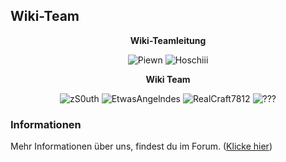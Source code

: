 ## Wiki-Team

<center>  

**Wiki-Teamleitung** 

</center>

<center>

<img src="../../../assets/image/Wiki Team/piewn skin.png" alt="Piewn" title="Piewn" /> <img src="../../../assets/image/Wiki Team/Hoschiii-skin.png" alt="Hoschiii" title="Hoschiii" />

</center>

<center>

**Wiki Team**

</center>

<center>

<img src="../../../assets/image/Wiki Team/zS0uth-skin.png" alt="zS0uth" title="zS0uth" /> <img src="../../../assets/image/Wiki Team/EtwasAngelndes-skin.png" alt="EtwasAngelndes" title="EtwasAngelndes" /> <img src="../../../assets/image/Wiki Team/Realcrafter7812-skin.png" alt="RealCraft7812" title="RealCrafter7812" /> <img src="../../../assets/image/Wiki Team/Frage-skin.png" alt="???" title="???" />

</center>

### Informationen
  
 Mehr Informationen über uns, findest du im Forum. ([Klicke hier](https://germanrp.eu/forum/index.php?board/200-wiki-team/)) 

